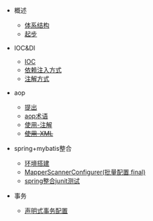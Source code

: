 * 概述

    * [体系结构](tixijiegou)
    * [起步](qibu)

* IOC&DI 
    * [IOC](ioc)
    * [依赖注入方式](yilaizhuru)
    * [注解方式](zhujiefangshi)

* aop
    * [提出](tichu)
    * [aop术语](shuyu)
    * [使用-注解](shiyong-zhujie)
    * [~~使用-XML~~](shiyong-xml)

* spring+mybatis整合
    * [环境搭建](huanjingdajian)
    * [MapperScannerConfigurer(批量配置,final)](piliangpeizhi)
    * [spring整合junit测试](springceshi)

* 事务
    * [声明式事务配置](shiwupeizhi)